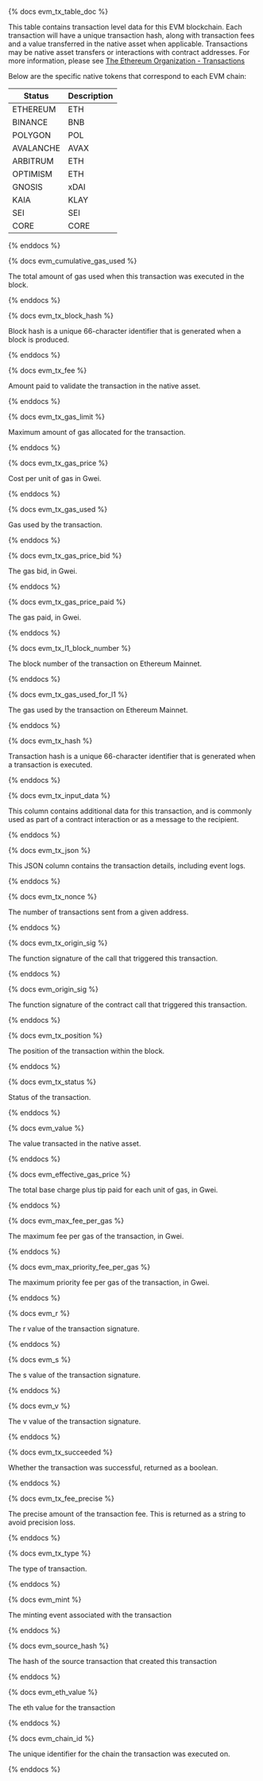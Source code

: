 {% docs evm_tx_table_doc %}

This table contains transaction level data for this EVM blockchain. Each transaction will have a unique transaction hash, along with transaction fees and a value transferred in the native asset when applicable. Transactions may be native asset transfers or interactions with contract addresses. For more information, please see [The Ethereum Organization - Transactions](https://ethereum.org/en/developers/docs/transactions/)

Below are the specific native tokens that correspond to each EVM chain:

| Status    | Description |
| --------- | ----------- |
| ETHEREUM  | ETH         |
| BINANCE   | BNB         |
| POLYGON   | POL         |
| AVALANCHE | AVAX        |
| ARBITRUM  | ETH         |
| OPTIMISM  | ETH         |
| GNOSIS    | xDAI        |
| KAIA      | KLAY        |
| SEI       | SEI         |
| CORE      | CORE        |

{% enddocs %}

{% docs evm_cumulative_gas_used %}

The total amount of gas used when this transaction was executed in the block.

{% enddocs %}

{% docs evm_tx_block_hash %}

Block hash is a unique 66-character identifier that is generated when a block is produced.

{% enddocs %}

{% docs evm_tx_fee %}

Amount paid to validate the transaction in the native asset.

{% enddocs %}

{% docs evm_tx_gas_limit %}

Maximum amount of gas allocated for the transaction.

{% enddocs %}

{% docs evm_tx_gas_price %}

Cost per unit of gas in Gwei.

{% enddocs %}

{% docs evm_tx_gas_used %}

Gas used by the transaction.

{% enddocs %}

{% docs evm_tx_gas_price_bid %}

The gas bid, in Gwei.

{% enddocs %}

{% docs evm_tx_gas_price_paid %}

The gas paid, in Gwei.

{% enddocs %}

{% docs evm_tx_l1_block_number %}

The block number of the transaction on Ethereum Mainnet.

{% enddocs %}

{% docs evm_tx_gas_used_for_l1 %}

The gas used by the transaction on Ethereum Mainnet.

{% enddocs %}

{% docs evm_tx_hash %}

Transaction hash is a unique 66-character identifier that is generated when a transaction is executed.

{% enddocs %}

{% docs evm_tx_input_data %}

This column contains additional data for this transaction, and is commonly used as part of a contract interaction or as a message to the recipient.

{% enddocs %}

{% docs evm_tx_json %}

This JSON column contains the transaction details, including event logs.

{% enddocs %}

{% docs evm_tx_nonce %}

The number of transactions sent from a given address.

{% enddocs %}

{% docs evm_tx_origin_sig %}

The function signature of the call that triggered this transaction.

{% enddocs %}

{% docs evm_origin_sig %}

The function signature of the contract call that triggered this transaction.

{% enddocs %}

{% docs evm_tx_position %}

The position of the transaction within the block.

{% enddocs %}

{% docs evm_tx_status %}

Status of the transaction.

{% enddocs %}

{% docs evm_value %}

The value transacted in the native asset.

{% enddocs %}

{% docs evm_effective_gas_price %}

The total base charge plus tip paid for each unit of gas, in Gwei.

{% enddocs %}

{% docs evm_max_fee_per_gas %}

The maximum fee per gas of the transaction, in Gwei.

{% enddocs %}

{% docs evm_max_priority_fee_per_gas %}

The maximum priority fee per gas of the transaction, in Gwei.

{% enddocs %}

{% docs evm_r %}

The r value of the transaction signature.

{% enddocs %}

{% docs evm_s %}

The s value of the transaction signature.

{% enddocs %}

{% docs evm_v %}

The v value of the transaction signature.

{% enddocs %}

{% docs evm_tx_succeeded %}

Whether the transaction was successful, returned as a boolean.

{% enddocs %}

{% docs evm_tx_fee_precise %}

The precise amount of the transaction fee. This is returned as a string to avoid precision loss.

{% enddocs %}

{% docs evm_tx_type %}

The type of transaction.

{% enddocs %}

{% docs evm_mint %}

The minting event associated with the transaction

{% enddocs %}

{% docs evm_source_hash %}

The hash of the source transaction that created this transaction

{% enddocs %}

{% docs evm_eth_value %}

The eth value for the transaction

{% enddocs %}

{% docs evm_chain_id %}

The unique identifier for the chain the transaction was executed on.

{% enddocs %}
